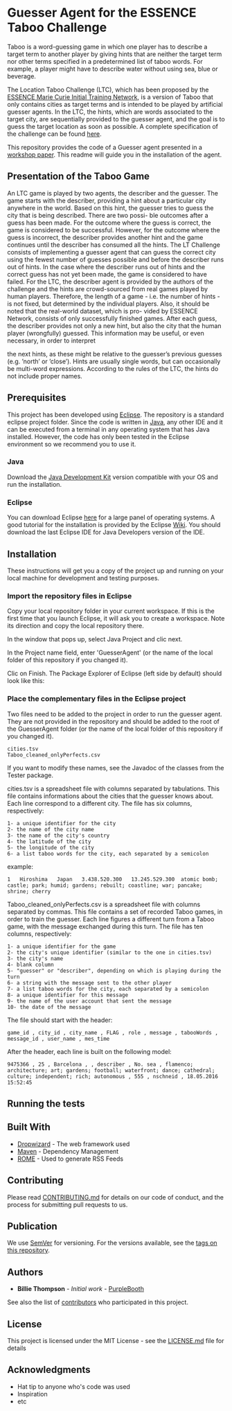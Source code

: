 # Guesser Agent for the ESSENCE Taboo Challenge

Taboo is a word-guessing game in which one player has to describe a target term to another player by giving hints that are neither the target term nor other terms specified in a predetermined list of taboo words. For example, a player might have to describe water without using sea, blue or beverage.

The Location Taboo Challenge (LTC), which has been proposed by the [ESSENCE Marie Curie Initial Training Network](https://www.essence-network.com/), is a version of Taboo that only contains cities as target terms and is intended to be played by artificial guesser agents. In the LTC, the hints, which are words associated to the target city, are sequentially provided to the guesser agent, and the goal is to guess the target location as soon as possible. A complete specification of the challenge can be found [here](https://www.essence-network.com/challenge/).

This repository provides the code of a Guesser agent presented in a [workshop paper](https://github.com/keminus/GuesserAgent#Publication). This readme will guide you in the installation of the agent.

## Presentation of the Taboo Game

An LTC game is played by two agents, the describer and the guesser. The game starts with the describer, providing a hint about a particular city anywhere in the world. Based on this hint, the guesser tries to guess the city that is being described. There are two possi- ble outcomes after a guess has been made. For the outcome where the guess is correct, the game is considered to be successful. However, for the outcome where the guess is incorrect, the describer provides another hint and the game continues until the describer has consumed all the hints. The LT Challenge consists of implementing a guesser agent that can guess the correct city using the fewest number of guesses possible and before the describer runs out of hints. In the case where the describer runs out of hints and the correct guess has not yet been made, the game is considered to have failed.
For the LTC, the describer agent is provided by the authors of the challenge and the hints are crowd-sourced from real games played by human players. Therefore, the length of a game - i.e. the number of hints - is not fixed, but determined by the individual players. Also, it should be noted that the real-world dataset, which is pro- vided by ESSENCE Network, consists of only successfully finished games. After each guess, the describer provides not only a new hint, but also the city that the human player (wrongfully) guessed. This information may be useful, or even necessary, in order to interpret
 
the next hints, as these might be relative to the guesser’s previous guesses (e.g. ’north’ or ’close’). Hints are usually single words, but can occasionally be multi-word expressions. According to the rules of the LTC, the hints do not include proper names.

## Prerequisites

This project has been developed using [Eclipse](https://eclipse.org/). The repository is a standard eclipse project folder. Since the code is written in [Java](https://www.java.com/fr/), any other IDE and it can be executed from a terminal in any operating system that has Java installed. However, the code has only been tested in the Eclipse environment so we recommend you to use it.

### Java

Download the [Java Development Kit](http://www.oracle.com/technetwork/java/javase/downloads/index.html) version compatible with your OS and run the installation.

### Eclipse

You can download Eclipse [here](https://eclipse.org/downloads/) for a large panel of operating systems. A good tutorial for the installation is provided by the Eclipse [Wiki](https://wiki.eclipse.org/Eclipse/Installation). You should download the last Eclipse IDE for Java Developers version of the IDE.

## Installation

These instructions will get you a copy of the project up and running on your local machine for development and testing purposes.

### Import the repository files in Eclipse

Copy your local repository folder in your current workspace. If this is the first time that you launch Eclipse, it will ask you to create a workspace. Note its direction and copy the local repository there.

In the window that pops up, select Java Project and clic next.

In the Project name field, enter 'GuesserAgent' (or the name of the local folder of this repository if you changed it).

Clic on Finish. The Package Explorer of Eclipse (left side by default) should look like this:

### Place the complementary files in the Eclipse project

Two files need to be added to the project in order to run the guesser agent. They are not provided in the repository and should be added to the root of the GuesserAgent folder (or the name of the local folder of this repository if you changed it).

```
cities.tsv
Taboo_cleaned_onlyPerfects.csv
```

If you want to modify these names, see the Javadoc of the classes from the Tester package.

cities.tsv is a spreadsheet file with columns separated by tabulations. This file contains informations about the cities that the guesser knows about. Each line correspond to a different city. The file has six columns, respectively:

```
1- a unique identifier for the city
2- the name of the city name
3- the name of the city's country
4- the latitude of the city
5- the longitude of the city
6- a list taboo words for the city, each separated by a semicolon
```

example:

```
1	Hiroshima	Japan	3.438.520.300	13.245.529.300	atomic bomb; castle; park; humid; gardens; rebuilt; coastline; war; pancake; shrine; cherry
```

Taboo_cleaned_onlyPerfects.csv is a spreadsheet file with columns separated by commas. This file contains a set of recorded Taboo games, in order to train the guesser. Each line figures a different turn from a Taboo game, with the message exchanged during this turn. The file has ten columns, respectively:

```
1- a unique identifier for the game
2- the city's unique identifier (similar to the one in cities.tsv)
3- the city's name
4- blank column
5- "guesser" or "describer", depending on which is playing during the turn
6- a string with the message sent to the other player
7- a list taboo words for the city, each separated by a semicolon
8- a unique identifier for this message
9- the name of the user account that sent the message
10- the date of the message
```

The file should start with the header:

```
game_id , city_id , city_name , FLAG , role , message , tabooWords , message_id , user_name , mes_time
```

After the header, each line is built on the following model:

```
9475366 , 25 , Barcelona , , describer , No. sea , flamenco; architecture; art; gardens; football; waterfront; dance; cathedral; culture; independent; rich; autonomous , 555 , nschneid , 18.05.2016 15:52:45
```

## Running the tests


## Built With

* [Dropwizard](http://www.dropwizard.io/1.0.2/docs/) - The web framework used
* [Maven](https://maven.apache.org/) - Dependency Management
* [ROME](https://rometools.github.io/rome/) - Used to generate RSS Feeds

## Contributing

Please read [CONTRIBUTING.md](https://gist.github.com/PurpleBooth/b24679402957c63ec426) for details on our code of conduct, and the process for submitting pull requests to us.

## Publication

We use [SemVer](http://semver.org/) for versioning. For the versions available, see the [tags on this repository](https://github.com/your/project/tags). 

## Authors

* **Billie Thompson** - *Initial work* - [PurpleBooth](https://github.com/PurpleBooth)

See also the list of [contributors](https://github.com/your/project/contributors) who participated in this project.

## License

This project is licensed under the MIT License - see the [LICENSE.md](LICENSE.md) file for details

## Acknowledgments

* Hat tip to anyone who's code was used
* Inspiration
* etc
